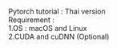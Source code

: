 Pytorch tutorial : Thai version <br>
Requirement : <br>
1.OS : macOS and Linux <br>
2.CUDA and cuDNN (Optional) <br>
